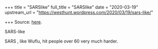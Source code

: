 +++
title = "SARSlike"
full_title = "SARSlike"
date = "2020-03-19"
upstream_url = "https://westhunt.wordpress.com/2020/03/19/sars-like/"

+++
Source: [here](https://westhunt.wordpress.com/2020/03/19/sars-like/).

SARS-like

SARS , like Wuflu, hit people over 60 very much harder.




